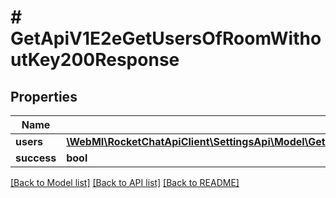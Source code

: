 # # GetApiV1E2eGetUsersOfRoomWithoutKey200Response

## Properties

Name | Type | Description | Notes
------------ | ------------- | ------------- | -------------
**users** | [**\WebMI\RocketChatApiClient\SettingsApi\Model\GetApiV1E2eGetUsersOfRoomWithoutKey200ResponseUsersInner[]**](GetApiV1E2eGetUsersOfRoomWithoutKey200ResponseUsersInner.md) |  | [optional]
**success** | **bool** |  | [optional]

[[Back to Model list]](../../README.md#models) [[Back to API list]](../../README.md#endpoints) [[Back to README]](../../README.md)
